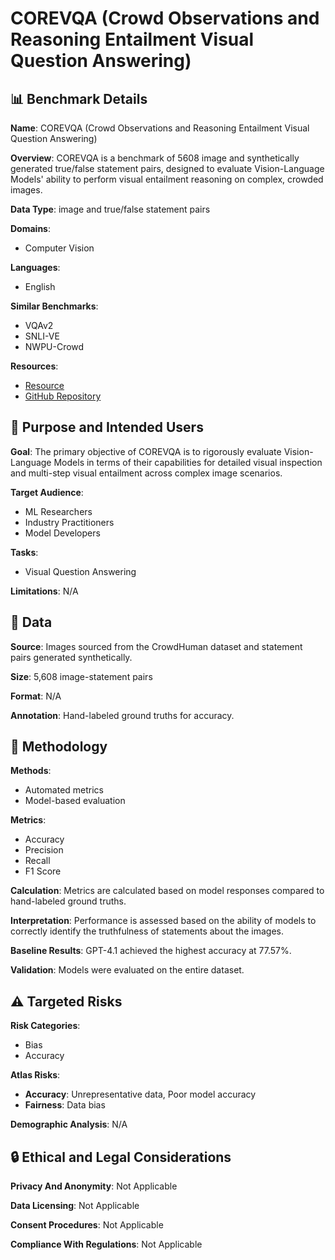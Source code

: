 # COREVQA (Crowd Observations and Reasoning Entailment Visual Question Answering)

## 📊 Benchmark Details

**Name**: COREVQA (Crowd Observations and Reasoning Entailment Visual Question Answering)

**Overview**: COREVQA is a benchmark of 5608 image and synthetically generated true/false statement pairs, designed to evaluate Vision-Language Models' ability to perform visual entailment reasoning on complex, crowded images.

**Data Type**: image and true/false statement pairs

**Domains**:
- Computer Vision

**Languages**:
- English

**Similar Benchmarks**:
- VQAv2
- SNLI-VE
- NWPU-Crowd

**Resources**:
- [Resource](https://huggingface.co/datasets/COREVQA2025/COREVQA)
- [GitHub Repository](https://github.com/corevqa/COREVQA)

## 🎯 Purpose and Intended Users

**Goal**: The primary objective of COREVQA is to rigorously evaluate Vision-Language Models in terms of their capabilities for detailed visual inspection and multi-step visual entailment across complex image scenarios.

**Target Audience**:
- ML Researchers
- Industry Practitioners
- Model Developers

**Tasks**:
- Visual Question Answering

**Limitations**: N/A

## 💾 Data

**Source**: Images sourced from the CrowdHuman dataset and statement pairs generated synthetically.

**Size**: 5,608 image-statement pairs

**Format**: N/A

**Annotation**: Hand-labeled ground truths for accuracy.

## 🔬 Methodology

**Methods**:
- Automated metrics
- Model-based evaluation

**Metrics**:
- Accuracy
- Precision
- Recall
- F1 Score

**Calculation**: Metrics are calculated based on model responses compared to hand-labeled ground truths.

**Interpretation**: Performance is assessed based on the ability of models to correctly identify the truthfulness of statements about the images.

**Baseline Results**: GPT-4.1 achieved the highest accuracy at 77.57%.

**Validation**: Models were evaluated on the entire dataset.

## ⚠️ Targeted Risks

**Risk Categories**:
- Bias
- Accuracy

**Atlas Risks**:
- **Accuracy**: Unrepresentative data, Poor model accuracy
- **Fairness**: Data bias

**Demographic Analysis**: N/A

## 🔒 Ethical and Legal Considerations

**Privacy And Anonymity**: Not Applicable

**Data Licensing**: Not Applicable

**Consent Procedures**: Not Applicable

**Compliance With Regulations**: Not Applicable
